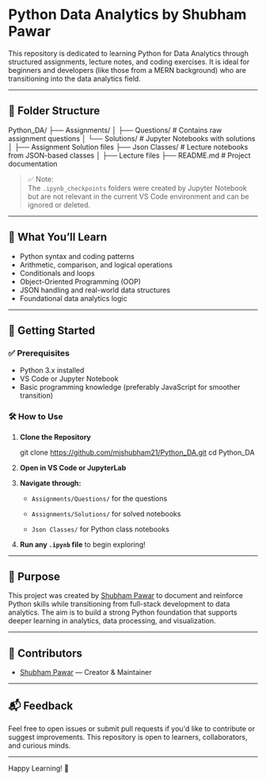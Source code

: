 
# Python Data Analytics by Shubham Pawar

This repository is dedicated to learning Python for Data Analytics through structured assignments, lecture notes, and coding exercises. It is ideal for beginners and developers (like those from a MERN background) who are transitioning into the data analytics field.

---

## 📁 Folder Structure




Python_DA/
├── Assignments/
│ ├── Questions/ # Contains raw assignment questions
│ └── Solutions/ # Jupyter Notebooks with solutions
│ ├── Assignment Solution files
├── Json Classes/ # Lecture notebooks from JSON-based classes
│ ├── Lecture files
├── README.md # Project documentation


> ✅ Note:  
> The `.ipynb_checkpoints` folders were created by Jupyter Notebook but are not relevant in the current VS Code environment and can be ignored or deleted.

---

## 📌 What You’ll Learn

- Python syntax and coding patterns
- Arithmetic, comparison, and logical operations
- Conditionals and loops
- Object-Oriented Programming (OOP)
- JSON handling and real-world data structures
- Foundational data analytics logic

---

## 🚀 Getting Started

### ✅ Prerequisites

- Python 3.x installed
- VS Code or Jupyter Notebook
- Basic programming knowledge (preferably JavaScript for smoother transition)

### 🛠 How to Use

1. **Clone the Repository**
   
   git clone https://github.com/mjshubham21/Python_DA.git
   cd Python_DA



2.  **Open in VS Code or JupyterLab**
    
3.  **Navigate through:**
    
    -   `Assignments/Questions/` for the questions
        
    -   `Assignments/Solutions/` for solved notebooks
        
    -   `Json Classes/` for Python class notebooks
        
4.  **Run any `.ipynb` file** to begin exploring!
    

----------

## 🎯 Purpose

This project was created by [Shubham Pawar](https://github.com/mjshubham21) to document and reinforce Python skills while transitioning from full-stack development to data analytics. The aim is to build a strong Python foundation that supports deeper learning in analytics, data processing, and visualization.

----------

## 🤝 Contributors

-   [Shubham Pawar](https://github.com/mjshubham21) — Creator & Maintainer
    

----------

## 📬 Feedback

Feel free to open issues or submit pull requests if you'd like to contribute or suggest improvements. This repository is open to learners, collaborators, and curious minds.

----------

Happy Learning! 🚀